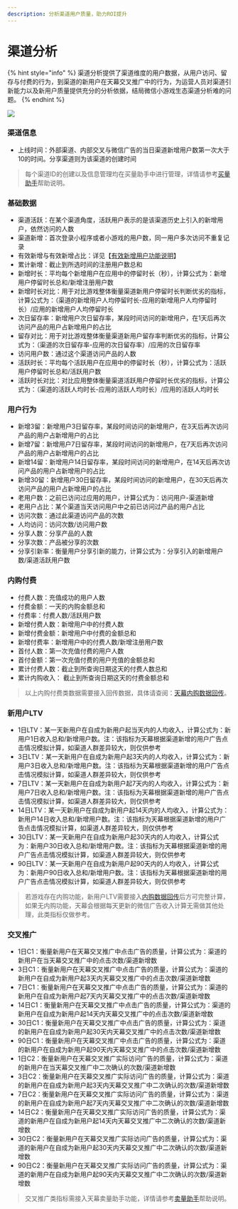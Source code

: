 ```yaml
---
description: 分析渠道用户质量，助力ROI提升
---
```


# 渠道分析

{% hint style="info" %}
渠道分析提供了渠道维度的用户数据，从用户访问、留存与付费的行为，到渠道的新用户在天幕交叉推广中的行为，为运营人员对渠道引新能力以及新用户质量提供充分的分析依据，结局微信小游戏生态渠道分析难的问题。
{% endhint %}

![](https://cdn.61week.com/tianmu/doc/index/image/game-data/indicator-description/%E6%B8%A0%E9%81%93%E5%88%86%E6%9E%90/image.png)

### 渠道信息

* 上线时间：外部渠道、内部交叉与微信广告的当日渠道新增用户数第一次大于10的时间。分享渠道则为该渠道的创建时间 

> 每个渠道ID的创建以及信息管理均在买量助手中进行管理，详情请参考[买量助手](https://doc.skysriver.com/channel)帮助说明。

### 基础数据

* 渠道活跃：在某个渠道角度，活跃用户表示的是该渠道历史上引入的新增用户，依然访问的人数
* 渠道新增：首次登录小程序或者小游戏的用户数，同一用户多次访问不重复记录
* 有效新增与有效新增占比：详见【[有效新增用户功能说明](../../general-function/valid-user.md)】
* 累计新增：截止到所选时间的注册用户数总和
* 新增时长：平均每个新增用户在应用中的停留时长（秒），计算公式为：新增用户停留时长总和/新增注册用户数
* 新增时长对比：用于对比游戏整体衡量渠道新用户停留时长判断优劣的指标，计算公式为：（渠道的新增用户人均停留时长-应用的新增用户人均停留时长）/应用的新增用户人均停留时长
* 次日留存率：新增用户次日留存率，某段时间访问的新增用户，在1天后再次访问产品的用户占新增用户的占比
* 留存对比：用于对比游戏整体衡量渠道新用户留存率判断优劣的指标，计算公式为：（渠道的次日留存率-应用的次日留存率）/应用的次日留存率
* 访问用户数：通过这个渠道访问产品的人数
* 活跃时长：平均每个活跃用户在应用中的停留时长（秒），计算公式为：活跃用户停留时长总和/活跃用户数
* 活跃时长对比：对比应用整体衡量渠道活跃用户停留时长优劣的指标，计算公式为：（渠道的活跃人均时长-应用的活跃人均时长）/应用的活跃人均时长 

### 用户行为

* 新增3留：新增用户3日留存率，某段时间访问的新增用户，在3天后再次访问产品的用户占新增用户的占比
* 新增7留：新增用户7日留存率，某段时间访问的新增用户，在7天后再次访问产品的用户占新增用户的占比
* 新增14留：新增用户14日留存率，某段时间访问的新增用户，在14天后再次访问产品的用户占新增用户的占比
* 新增30留：新增用户30日留存率，某段时间访问的新增用户，在30天后再次访问产品的用户占新增用户的占比
* 老用户数：之前已访问过应用的用户，计算公式为：访问用户-渠道新增
* 老用户占比：某个渠道当天访问用户中之前已访问过产品的用户占比
* 访问次数：通过此渠道访问产品的次数
* 人均访问：访问次数/访问用户数
* 分享人数：分享产品的人数
* 分享次数：产品被分享的次数
* 分享引新率：衡量用户分享引新的能力，计算公式为：分享引入的新增用户数/渠道活跃用户数

### 内购付费

* 付费人数：充值成功的用户人数
* 付费金额：一天的内购金额总和
* 付费率：付费人数/活跃用户数
* 新增付费人数：新增用户中的付费人数
* 新增付费金额：新增用户中付费的金额总和
* 新增付费率：新增用户中的付费人数/新增注册用户数
* 首付人数：第一次充值付费的用户人数
* 首付金额：第一次充值付费的用户充值的金额总和
* 累计付费人数：截止到所查询日期这天的付费人数总和
* 累计内购收入： 截止到所查询日期这天的付费金额总和

> 以上内购付费类数据需要接入回传数据，具体请查阅：[天幕内购数据回传](../dev-guide/pay.md)。

### 新用户LTV

* 1日LTV：某一天新用户在自成为新用户起当天内的人均收入，计算公式为：新用户1日收入总和/新增用户数。注：该指标为天幕根据渠道新增的用户广告点击情况模拟计算，如渠道人群差异较大，则仅供参考
* 3日LTV：某一天新用户在自成为新用户起3天内的人均收入，计算公式为：新用户3日收入总和/新增用户数。注：该指标为天幕根据渠道新增的用户广告点击情况模拟计算，如渠道人群差异较大，则仅供参考
* 7日LTV：某一天新用户在自成为新用户起7天内的人均收入，计算公式为：新用户7日收入总和/新增用户数。注：该指标为天幕根据渠道新增的用户广告点击情况模拟计算，如渠道人群差异较大，则仅供参考
* 14日LTV：某一天新用户在自成为新用户起14天内的人均收入，计算公式为：新用户14日收入总和/新增用户数。注：该指标为天幕根据渠道新增的用户广告点击情况模拟计算，如渠道人群差异较大，则仅供参考
* 30日LTV：某一天新用户在自成为新用户起30天内的人均收入，计算公式为：新用户30日收入总和/新增用户数。注：该指标为天幕根据渠道新增的用户广告点击情况模拟计算，如渠道人群差异较大，则仅供参考
* 90日LTV：某一天新用户在自成为新用户起90天内的人均收入，计算公式为：新用户90日收入总和/新增用户数。注：该指标为天幕根据渠道新增的用户广告点击情况模拟计算，如渠道人群差异较大，则仅供参考

> 若游戏存在内购功能，新用户LTV需要接入[内购数据回传](../dev-guide/pay.md)后方可完整计算，如果无内购功能，天幕会根据每天更新的微信广告收入计算无需做其他处理，此类指标仅做参考。

### 交叉推广

* 1日C1：衡量新用户在天幕交叉推广中点击广告的质量，计算公式为：渠道的新用户在当天幕交叉推广中的点击次数/渠道新增数
* 3日C1：衡量新用户在天幕交叉推广中点击广告的质量，计算公式为：渠道的新用户在自成为新用户起3天内天幕交叉推广中的点击次数/渠道新增数
* 7日C1：衡量新用户在天幕交叉推广中点击广告的质量，计算公式为：渠道的新用户在自成为新用户起7天内天幕交叉推广中的点击次数/渠道新增数
* 14日C1：衡量新用户在天幕交叉推广中点击广告的质量，计算公式为：渠道的新用户在自成为新用户起14天内天幕交叉推广中的点击次数/渠道新增数
* 30日C1：衡量新用户在天幕交叉推广中点击广告的质量，计算公式为：渠道的新用户在自成为新用户起30天内天幕交叉推广中的点击次数/渠道新增数
* 90日C1：衡量新用户在天幕交叉推广中点击广告的质量，计算公式为：渠道的新用户在自成为新用户起90天内天幕交叉推广中的点击次数/渠道新增数
* 1日C2：衡量新用户在天幕交叉推广实际访问广告的质量，计算公式为：渠道的新用户在当天幕交叉推广中二次确认的次数/渠道新增数
* 3日C2：衡量新用户在天幕交叉推广实际访问广告的质量，计算公式为：渠道的新用户在自成为新用户起3天内天幕交叉推广中二次确认的次数/渠道新增数
* 7日C2：衡量新用户在天幕交叉推广实际访问广告的质量，计算公式为：渠道的新用户在自成为新用户起7天内天幕交叉推广中二次确认的次数/渠道新增数
* 14日C2：衡量新用户在天幕交叉推广实际访问广告的质量，计算公式为：渠道的新用户在自成为新用户起14天内天幕交叉推广中二次确认的次数/渠道新增数
* 30日C2：衡量新用户在天幕交叉推广实际访问广告的质量，计算公式为：渠道的新用户在自成为新用户起30天内天幕交叉推广中二次确认的次数/渠道新增数
* 90日C2：衡量新用户在天幕交叉推广实际访问广告的质量，计算公式为：渠道的新用户在自成为新用户起90天内天幕交叉推广中二次确认的次数/渠道新增数

> 交叉推广类指标需接入天幕卖量助手功能，详情请参考[卖量助手](https://doc.skysriver.com/selling)帮助说明。
